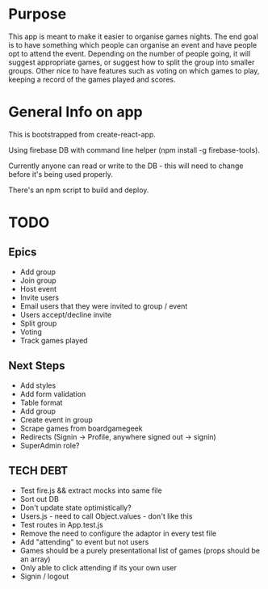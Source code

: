 # Purpose

This app is meant to make it easier to organise games nights. The end goal is to have something which people can organise an event and have people opt to attend the event. Depending on the number of people going, it will suggest appropriate games, or suggest how to split the group into smaller groups. 
Other nice to have features such as voting on which games to play, keeping a record of the games played and scores.

# General Info on app
This is bootstrapped from create-react-app. 

Using firebase DB with command line helper (npm install -g firebase-tools).

Currently anyone can read or write to the DB - this will need to change before it's being used properly.

There's an npm script to build and deploy.

# TODO

## Epics
* Add group
* Join group
* Host event
* Invite users
* Email users that they were invited to group / event
* Users accept/decline invite
* Split group
* Voting
* Track games played

## Next Steps
* Add styles
* Add form validation
* Table format
* Add group
* Create event in group
* Scrape games from boardgamegeek
* Redirects (Signin -> Profile, anywhere signed out -> signin)
* SuperAdmin role?

## TECH DEBT
* Test fire.js && extract mocks into same file
* Sort out DB
* Don't update state optimistically?
* Users.js - need to call Object.values - don't like this
* Test routes in App.test.js
* Remove the need to configure the adaptor in every test file
* Add "attending" to event but not users
* Games should be a purely presentational list of games (props should be an array)
* Only able to click attending if its your own user
* Signin / logout 